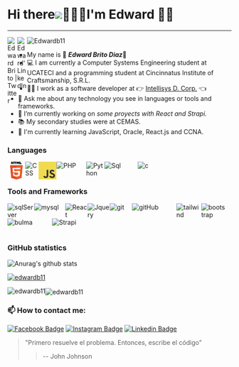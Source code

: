# Hi there<img src="https://media.giphy.com/media/hvRJCLFzcasrR4ia7z/giphy.gif" width="35px">🙍🏻‍♂️I'm Edward 👨‍💻
---
<a href="https://twitter.com/brito_edward11">
  <img align="left" alt="Edward Brito | Twitter" width="22px" src="https://raw.githubusercontent.com/peterthehan/peterthehan/master/assets/twitter.svg" />
</a>

<a href="https://www.linkedin.com/in/edward-brito-diaz-b60909179/">
  <img align="left" alt="Edward' LinkedIn" width="22px" src="https://raw.githubusercontent.com/peterthehan/peterthehan/master/assets/linkedin.svg" />
</a>

![Edwardb11](https://komarev.com/ghpvc/?username=edwardb11&label=Profile%20views&color=0e75b6&style=flat)


- My name is :crown: ***Edward Brito Diaz***:crown:  <br>
- :computer: I am currently a Computer Systems Engineering student at UCATECI and a programming student at Cincinnatus Institute of Craftsmanship, S.R.L.<br>
- 👨‍💻 I work as a software developer at 👉 [Intellisys D. Corp.](https://intellisysdcorp.com) 👈  <br> 
- 💬 Ask me about any technology you see in languages or tools and frameworks.
-  🔭 I’m currently working on *some proyects with React and Strapi.* <br> 
- :books:   My secondary studies were at CEMAS.  <br> 
- 🌱 I'm currently learning JavaScript, Oracle, React.js and CCNA.

### Languages
<img align="left" alt="HTML5" width="40px" src="https://raw.githubusercontent.com/github/explore/80688e429a7d4ef2fca1e82350fe8e3517d3494d/topics/html/html.png" />

<img align="left" alt="CSS" width="30px" src="https://upload.wikimedia.org/wikipedia/commons/thumb/d/d5/CSS3_logo_and_wordmark.svg/800px-CSS3_logo_and_wordmark.svg.png" />

<img align="left" alt="JavaScript" width="40px" src="https://raw.githubusercontent.com/github/explore/80688e429a7d4ef2fca1e82350fe8e3517d3494d/topics/javascript/javascript.png" />

<img align="left" alt="PHP" width="67px" src="https://upload.wikimedia.org/wikipedia/commons/thumb/2/27/PHP-logo.svg/1280px-PHP-logo.svg.png" />

<img align="left" alt="Python" width="41px" src="https://www.seekpng.com/png/full/70-701896_python-transparent-background-graphic-design.png" />


<img align="left" alt="Sql" width="75px" src="https://blog.desafiolatam.com/wp-content/uploads/2018/05/sql-logo.png" />

<img align="left" alt="c" width="36px" src="https://upload.wikimedia.org/wikipedia/commons/thumb/1/18/C_Programming_Language.svg/695px-C_Programming_Language.svg.png" />  


<br><br> 

### Tools and Frameworks

<img align="left" alt="sqlServer" width="60px" src="https://datawarehouse.io/wp-content/uploads/2020/04/MSSQL.png" />  

<img align="left" alt="mysql" width="70px" src="https://d1.awsstatic.com/asset-repository/products/amazon-rds/1024px-MySQL.ff87215b43fd7292af172e2a5d9b844217262571.png" />  

<img align="left" alt="React" width="50px" src="https://upload.wikimedia.org/wikipedia/commons/thumb/4/47/React.svg/1200px-React.svg.png" />

<img align="left" alt="Jquery" width="50px" src="https://icon-library.com/images/jquery-icon-png/jquery-icon-png-27.jpg"/>  

<img align="left" alt="git" width="50px" src="https://upload.wikimedia.org/wikipedia/commons/thumb/3/3f/Git_icon.svg/1024px-Git_icon.svg.png" />  

<img align="left" alt="gitHub" width="100px" src="https://clipart.info/images/ccovers/1499794873github-logo-png.png" />  

<img align="left" alt="tailwind" width="56px" src="https://btihen.me/post_ruby_rails/rails_6_1_tailwind_2_0_alpinejs/featured.png"/>  

<img align="left" alt="bootstrap" width="56px" src="https://seocom.agency/wp-content/uploads/2019/02/bootstrap-stack.png"/>  

<img align="left" alt="bulma" width="100px" src="https://bulma.io/images/bulma-logo.png"/>  

<img align="left" alt="Strapi" width="100px" src="https://mms.businesswire.com/media/20200520005179/en/792790/23/Logo.WhiteBackground.jpg"/>  

<br><br> 
<br><br> 


### GitHub statistics
  ![Anurag's github stats](https://github-readme-stats.vercel.app/api?username=Edwardb11&theme=default&show_icons=true)

<p align="left"> <a href="https://github.com/ryo-ma/github-profile-trophy"><img src="https://github-profile-trophy.vercel.app/?username=edwardb11" alt="edwardb11" /></a> </p>

<p><img align="left" src="https://github-readme-stats.vercel.app/api/top-langs?username=edwardb11&show_icons=true&locale=en&layout=compact" alt="edwardb11" /></p> 

<p><img align="center" src="https://github-readme-streak-stats.herokuapp.com/?user=edwardb11&" alt="edwardb11" /></p>

### 📫 How to contact me:

[![Facebook Badge](https://img.shields.io/badge/-EdwardBrito-blue?style=flat-square&logo=Facebook&logoColor=white&link=https://www.facebook.com/EdwardBritoDiaz/)](https://www.facebook.com/EdwardBritoDiaz/) 
[![Instagram Badge](https://img.shields.io/badge/-EdwardBrito-brightgreen?style=flat-square&logo=Instagram&logoColor=white&link=https://www.instagram.com/brito_edward11/)](https://www.instagram.com/brito_edward11/)
[![Linkedin Badge](https://img.shields.io/badge/-EdwardBrito-blue?style=flat-square&logo=Linkedin&logoColor=white&link=https://www.linkedin.com/in/edward-brito-diaz-b60909179/)](https://www.linkedin.com/in/edward-brito-diaz-b60909179/)
<br>

> "Primero resuelve el problema. Entonces, escribe el código"
>>-- John Johnson

<!--
**Edwardb11/Edwardb11** is a ✨ _special_ ✨ repository because its `README.md` (this file) appears on your GitHub profile.

Here are some ideas to get you started:

- 🔭 I’m currently working on my repository
- 🌱 I’m currently learning to manage my github
- 👯 I’m looking to collaborate on a project
- 🤔 I’m looking for help with ...
- 💬 Ask me about ...
- 📫 How to reach me: ...
- 😄 Pronouns: ...
- ⚡ Fun fact: ...
-->
